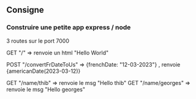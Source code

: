## Consigne

### Construire une petite app express / node 

3 routes sur le port 7000

GET "/" => renvoie un html "Hello World" 

POST "/convertFrDateToUs" => {frenchDate: "12-03-2023"}  , renvoie {americanDate(2023-03-12)}

GET "/name/thib" => renvoie le msg "Hello thib"
GET "/name/georges" => renvoie le msg "Hello georges"

